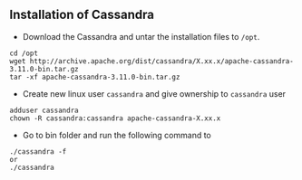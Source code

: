 ## Installation of Cassandra

* Download the Cassandra and untar the installation files to `/opt`.

```
cd /opt
wget http://archive.apache.org/dist/cassandra/X.xx.x/apache-cassandra-3.11.0-bin.tar.gz
tar -xf apache-cassandra-3.11.0-bin.tar.gz
```

* Create new linux user `cassandra` and give ownership to `cassandra` user 
```
adduser cassandra
chown -R cassandra:cassandra apache-cassandra-X.xx.x
```

* Go to bin folder and run the following command to 

```
./cassandra -f
or 
./cassandra
```
